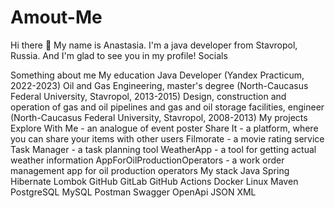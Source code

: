 # Amout-Me
Hi there 👋
My name is Anastasia. I'm a java developer from Stavropol, Russia. And I'm glad to see you in my profile!
Socials
 

Something about me
My education
Java Developer (Yandex Practicum, 2022-2023)
Oil and Gas Engineering, master's degree (North-Caucasus Federal University, Stavropol, 2013-2015)
Design, construction and operation of gas and oil pipelines and gas and oil storage facilities, engineer (North-Caucasus Federal University, Stavropol, 2008-2013)
My projects
Explore With Me - an analogue of event poster
Share It - a platform, where you can share your items with other users
Filmorate - a movie rating service
Task Manager - a task planning tool
WeatherApp - a tool for getting actual weather information
AppForOilProductionOperators - a work order management app for oil production operators
My stack
Java  Spring  Hibernate  Lombok  GitHub  GitLab  GitHub Actions  Docker  Linux  Maven  PostgreSQL  MySQL  Postman  Swagger  OpenApi  JSON  XML 
